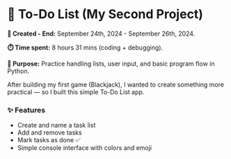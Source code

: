 # 📝 To-Do List (My Second Project)

**📆 Created - End:** September 24th, 2024 - September 26th, 2024.

**⏱️ Time spent:** 8 hours 31 mins (coding + debugging).

**🧠 Purpose:** Practice handling lists, user input, and basic program flow in Python. 

After building my first game (Blackjack), I wanted to create something more practical —  so I built this simple To-Do List app.

### ✨ Features
- Create and name a task list
- Add and remove tasks
- Mark tasks as done ✅
- Simple console interface with colors and emoji



